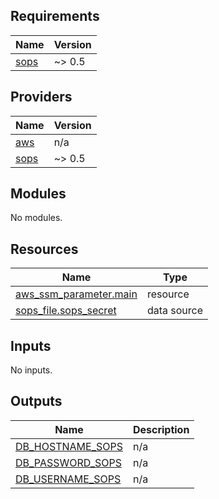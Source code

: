 <!-- BEGIN_TF_DOCS -->
## Requirements

| Name | Version |
|------|---------|
| <a name="requirement_sops"></a> [sops](#requirement\_sops) | ~> 0.5 |

## Providers

| Name | Version |
|------|---------|
| <a name="provider_aws"></a> [aws](#provider\_aws) | n/a |
| <a name="provider_sops"></a> [sops](#provider\_sops) | ~> 0.5 |

## Modules

No modules.

## Resources

| Name | Type |
|------|------|
| [aws_ssm_parameter.main](https://registry.terraform.io/providers/hashicorp/aws/latest/docs/resources/ssm_parameter) | resource |
| [sops_file.sops_secret](https://registry.terraform.io/providers/carlpett/sops/latest/docs/data-sources/file) | data source |

## Inputs

No inputs.

## Outputs

| Name | Description |
|------|-------------|
| <a name="output_DB_HOSTNAME_SOPS"></a> [DB\_HOSTNAME\_SOPS](#output\_DB\_HOSTNAME\_SOPS) | n/a |
| <a name="output_DB_PASSWORD_SOPS"></a> [DB\_PASSWORD\_SOPS](#output\_DB\_PASSWORD\_SOPS) | n/a |
| <a name="output_DB_USERNAME_SOPS"></a> [DB\_USERNAME\_SOPS](#output\_DB\_USERNAME\_SOPS) | n/a |
<!-- END_TF_DOCS -->